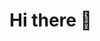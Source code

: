<h1>Hi there 👋<h1>
<!--
**HesamTorkashvand/HesamTorkashvand** is a ✨ _special_ ✨ repository because its `README.md` (this file) appears on your GitHub profile.

Here are some ideas to get you started:

- 🔭 I’m currently working on ...
- 🌱 I’m currently learning ...
- 👯 I’m looking to collaborate on ...
- 🤔 I’m looking for help with ...
- 💬 Ask me about ...
- 📫 How to reach me: ...
- 😄 Pronouns: ...
- ⚡ Fun fact: ...
-->

<a href="https://github.com/HesamTorkashvand">
<img align="center" src="https://github-readme-stats.vercel.app/api?username=HesamTorkashvand&show_icons=true&count_private=true&include_all_commits=true&theme=dracula" /></a><br>
<a href="https://github.com/HesamTorkashvand">
<img align="center" src="https://github-readme-stats.vercel.app/api/top-langs/?username=HesamTorkashvand&theme=dracula" />
</a>

